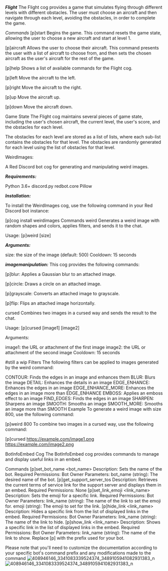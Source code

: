***Flight***
The Flight cog provides a game that simulates flying through different levels with different obstacles. The user must choose an aircraft and then navigate through each level, avoiding the obstacles, in order to complete the game.

*Commands*
[p]start
Begins the game. This command resets the game state, allowing the user to choose a new aircraft and start at level 1.

[p]aircraft
Allows the user to choose their aircraft. This command presents the user with a list of aircraft to choose from, and then sets the chosen aircraft as the user's aircraft for the rest of the game.

[p]help
Shows a list of available commands for the Flight cog.

[p]left
Move the aircraft to the left.

[p]right
Move the aircraft to the right.

[p]up
Move the aircraft up.

[p]down
Move the aircraft down.

Game State
The Flight cog maintains several pieces of game state, including the user's chosen aircraft, the current level, the user's score, and the obstacles for each level.

The obstacles for each level are stored as a list of lists, where each sub-list contains the obstacles for that level. The obstacles are randomly generated for each level using the list of obstacles for that level.





WeirdImages:

A Red Discord bot cog for generating and manipulating weird images.

***Requirements:***

Python 3.6+
discord.py
redbot.core
Pillow

***Installation:***

To install the WeirdImages cog, use the following command in your Red Discord bot instance:


[p]cog install weirdimages
Commands
weird
Generates a weird image with random shapes and colors, applies filters, and sends it to the chat.

Usage: [p]weird [size]

***Arguments:***

size: the size of the image (default: 500)
Cooldown: 15 seconds

***imagemanipulation:***
 This cog provides the following commands:
 
  [p]blur: Applies a Gaussian blur to an attached image.
  
  [p]circle: Draws a circle on an attached image.
  
  [p]grayscale: Converts an attached image to grayscale.
  
  [p]flip: Flips an attached image horizontally.
  




cursed
Combines two images in a cursed way and sends the result to the chat.

Usage: [p]cursed [image1] [image2]

Arguments:

image1: the URL or attachment of the first image
image2: the URL or attachment of the second image
Cooldown: 15 seconds




#still a wip
Filters
The following filters can be applied to images generated by the weird command:

CONTOUR: Finds the edges in an image and enhances them
BLUR: Blurs the image
DETAIL: Enhances the details in an image
EDGE_ENHANCE: Enhances the edges in an image
EDGE_ENHANCE_MORE: Enhances the edges in an image more than EDGE_ENHANCE
EMBOSS: Applies an emboss effect to an image
FIND_EDGES: Finds the edges in an image
SHARPEN: Sharpens an image
SMOOTH: Smooths an image
SMOOTH_MORE: Smooths an image more than SMOOTH
Example
To generate a weird image with size 800, use the following command:


[p]weird 800
To combine two images in a cursed way, use the following command:

[p]cursed https://example.com/image1.png https://example.com/image2.png




BotInfoEmbed Cog
The BotInfoEmbed cog provides commands to manage and display useful links in an embed.

Commands
[p]set_bot_name <bot_name>
Description: Sets the name of the bot.
Required Permissions: Bot Owner
Parameters:
bot_name (string): The desired name of the bot.
[p]get_support_server_tos
Description: Retrieves the current terms of service link for the support server and displays them in an embed.
Required Permissions: None
[p]set_link_emoji <link_name> <emoji>
Description: Sets the emoji for a specific link.
Required Permissions: Bot Owner
Parameters:
link_name (string): The name of the link to set the emoji for.
emoji (string): The emoji to set for the link.
[p]hide_link <link_name>
Description: Hides a specific link from the list of displayed links in the embed.
Required Permissions: Bot Owner
Parameters:
link_name (string): The name of the link to hide.
[p]show_link <link_name>
Description: Shows a specific link in the list of displayed links in the embed.
Required Permissions: Bot Owner
Parameters:
link_name (string): The name of the link to show.
Replace [p] with the prefix used for your bot.

Please note that you'll need to customize the documentation according to your specific bot's command prefix and any modifications made to the command
![408946146_3341083339524374_3489105941082931383_n](https://github.com/BenCos17/ben-cogs/assets/52817096/ab5bf0ae-8ef7-4b42-a022-1c45126d2b20)![408946146_3341083339524374_3489105941082931383_n](https://github.com/BenCos17/ben-cogs/assets/52817096/ab5bf0ae-8ef7-4b42-a022-1c45126d2b20)
